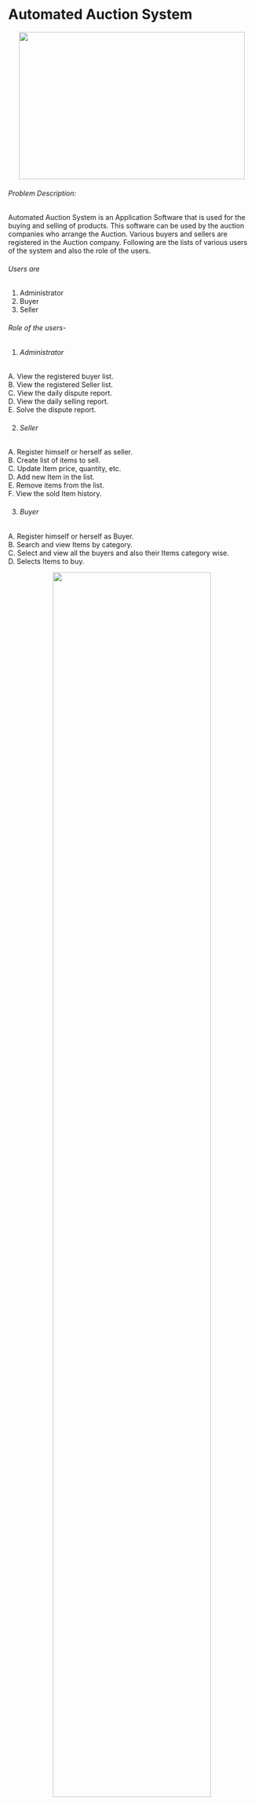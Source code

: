 # Automated Auction System
<p align="center">
  <img width="460" height="300" src="https://user-images.githubusercontent.com/58816804/213914891-809a90ff-5988-43f6-ae19-e793cfea93ef.png">
</p>



###### Problem Description:
Automated Auction System is an Application Software that is used for the buying and selling of products. This software can be used by the auction companies  who arrange the Auction. Various buyers and sellers are registered in the Auction company. Following are the lists of various users of the system and also the role of the users.
###### Users are
1. Administrator
2. Buyer
3. Seller

###### Role of the users-


1. ###### Administrator<br />


A. View the registered buyer list.<br />
B. View the registered Seller list.<br />
C. View the daily dispute report.<br />
D. View the daily selling report.<br />
E. Solve the dispute report.<br />


2. ###### Seller<br />


A. Register himself or herself as seller.<br />
B. Create list of items to sell.<br />
C. Update Item price, quantity, etc.<br />
D. Add new Item in the list.<br />
E. Remove items from the list.<br />
F. View the sold Item history.
<br />


3. ###### Buyer<br />

A. Register himself or herself as Buyer.<br />
B. Search and view Items by category.<br />
C. Select and view all the buyers and also their Items category wise.<br />
D. Selects Items to buy.<br />


<p align="center">
  <img width="80%" height="80%" src="https://user-images.githubusercontent.com/58816804/213916911-c0a0e739-2ec3-4298-abcf-ae9ef6318c6e.png">
</p>


<p align="center">
  <img width="80%" height="80%" src="https://user-images.githubusercontent.com/58816804/213914282-b8331752-15a9-4d05-954e-56c55b4133f6.png ">
</p>





